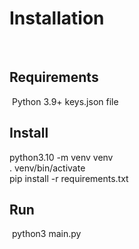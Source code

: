 # Installation
​
## Requirements
​
Python 3.9+
keys.json file
​
## Install
python3.10 -m venv venv  
. venv/bin/activate  
pip install -r requirements.txt
​
## Run
​
python3 main.py
